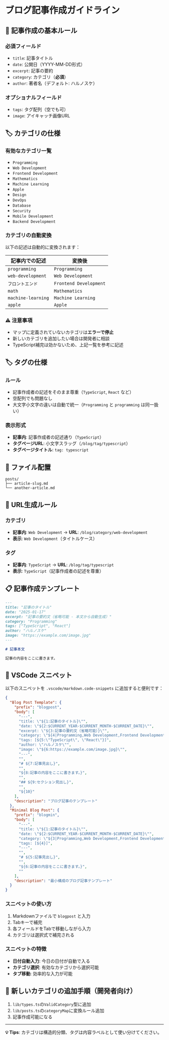 # ブログ記事作成ガイドライン

## 📝 記事作成の基本ルール

### 必須フィールド
- `title`: 記事タイトル
- `date`: 公開日（YYYY-MM-DD形式）
- `excerpt`: 記事の要約
- `category`: カテゴリ（**必須**）
- `author`: 著者名（デフォルト: ハルノスケ）

### オプショナルフィールド
- `tags`: タグ配列（空でも可）
- `image`: アイキャッチ画像URL

## 🏷️ カテゴリの仕様

### 有効なカテゴリ一覧
- `Programming`
- `Web Development`
- `Frontend Development`
- `Mathematics`
- `Machine Learning`
- `Apple`
- `Design`
- `DevOps`
- `Database`
- `Security`
- `Mobile Development`
- `Backend Development`

### カテゴリの自動変換
以下の記述は自動的に変換されます：

| 記事内での記述 | 変換後 |
|-------------|--------|
| `programming` | `Programming` |
| `web-development` | `Web Development` |
| `フロントエンド` | `Frontend Development` |
| `math` | `Mathematics` |
| `machine-learning` | `Machine Learning` |
| `apple` | `Apple` |

### ⚠️ 注意事項
- マップに定義されていないカテゴリは**エラーで停止**
- 新しいカテゴリを追加したい場合は開発者に相談
- TypeScript補完は効かないため、上記一覧を参考に記述

## 🏷️ タグの仕様

### ルール
- 記事作成者の記述をそのまま尊重（`TypeScript`, `React` など）
- 空配列でも問題なし
- 大文字小文字の違いは自動で統一（`Programming` と `programming` は同一扱い）

### 表示形式
- **記事内**: 記事作成者の記述通り（`TypeScript`）
- **タグページURL**: 小文字スラッグ（`/blog/tag/typescript`）
- **タグページタイトル**: `tag: typescript`

## 📁 ファイル配置
```
posts/
├── article-slug.md
└── another-article.md
```

## 🔄 URL生成ルール

### カテゴリ
- **記事内**: `Web Development` → **URL**: `/blog/category/web-development`
- **表示**: `Web Development`（タイトルケース）

### タグ
- **記事内**: `TypeScript` → **URL**: `/blog/tag/typescript`
- **表示**: `TypeScript`（記事作成者の記述を尊重）

## 📋 記事作成テンプレート

```markdown
---
title: "記事のタイトル"
date: "2025-01-17"
excerpt: "記事の要約文（省略可能 - 本文から自動生成）"
category: "Programming"
tags: ["TypeScript", "React"]
author: "ハルノスケ"
image: "https://example.com/image.jpg"
---

# 記事本文

記事の内容をここに書きます。
```

## 🚀 VSCode スニペット

以下のスニペットを `.vscode/markdown.code-snippets` に追加すると便利です：

```json
{
  "Blog Post Template": {
    "prefix": "blogpost",
    "body": [
      "---",
      "title: \"${1:記事のタイトル}\"",
      "date: \"${2:$CURRENT_YEAR-$CURRENT_MONTH-$CURRENT_DATE}\"",
      "excerpt: \"${3:記事の要約文（省略可能）}\"",
      "category: \"${4|Programming,Web Development,Frontend Development,Mathematics,Machine Learning,Apple,Design,DevOps,Database,Security,Mobile Development,Backend Development|}\"",
      "tags: [${5:\"TypeScript\", \"React\"}]",
      "author: \"ハルノスケ\"",
      "image: \"${6:https://example.com/image.jpg}\"",
      "---",
      "",
      "# ${7:記事見出し}",
      "",
      "${8:記事の内容をここに書きます。}",
      "",
      "## ${9:セクション見出し}",
      "",
      "${10}"
    ],
    "description": "ブログ記事のテンプレート"
  },
  "Minimal Blog Post": {
    "prefix": "blogmin",
    "body": [
      "---",
      "title: \"${1:記事のタイトル}\"",
      "date: \"${2:$CURRENT_YEAR-$CURRENT_MONTH-$CURRENT_DATE}\"",
      "category: \"${3|Programming,Web Development,Frontend Development,Mathematics,Machine Learning,Apple,Design,DevOps,Database,Security,Mobile Development,Backend Development|}\"",
      "tags: [${4}]",
      "---",
      "",
      "# ${5:記事見出し}",
      "",
      "${6:記事の内容をここに書きます。}",
      ""
    ],
    "description": "最小構成のブログ記事テンプレート"
  }
}
```

### スニペットの使い方
1. Markdownファイルで `blogpost` と入力
2. Tabキーで補完
3. 各フィールドをTabで移動しながら入力
4. カテゴリは選択式で補完される

### スニペットの特徴
- **日付自動入力**: 今日の日付が自動で入る
- **カテゴリ選択**: 有効なカテゴリから選択可能
- **タブ移動**: 効率的な入力が可能

## 🚀 新しいカテゴリの追加手順（開発者向け）

1. `lib/types.ts`の`ValidCategory`型に追加
2. `lib/posts.ts`の`categoryMap`に変換ルール追加
3. 記事作成可能になる

---

**💡 Tips**: カテゴリは構造的分類、タグは内容ラベルとして使い分けてください。